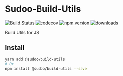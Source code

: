 # Sudoo-Build-Utils

[![Build Status](https://travis-ci.com/SudoDotDog/Build-Utils.svg?branch=master)](https://travis-ci.com/SudoDotDog/Build-Utils)
[![codecov](https://codecov.io/gh/SudoDotDog/Build-Utils/branch/master/graph/badge.svg)](https://codecov.io/gh/SudoDotDog/Build-Utils)
[![npm version](https://badge.fury.io/js/%40sudoo%2Fbuild-utils.svg)](https://www.npmjs.com/package/@sudoo/build-utils)
[![downloads](https://img.shields.io/npm/dm/@sudoo/build-utils.svg)](https://www.npmjs.com/package/@sudoo/build-utils)

Build Utils for JS

## Install

```sh
yarn add @sudoo/build-utils
# Or
npm install @sudoo/build-utils --save
```
